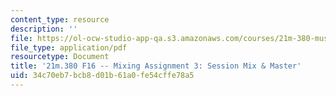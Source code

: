 ```yaml
---
content_type: resource
description: ''
file: https://ol-ocw-studio-app-qa.s3.amazonaws.com/courses/21m-380-music-and-technology-recording-techniques-and-audio-production-fall-2016/34c70eb7bcb8d01b61a0fe54cffe78a5_MIT21M_380F16_assn_mx3.pdf
file_type: application/pdf
resourcetype: Document
title: '21m.380 F16 -- Mixing Assignment 3: Session Mix & Master'
uid: 34c70eb7-bcb8-d01b-61a0-fe54cffe78a5
---
```

